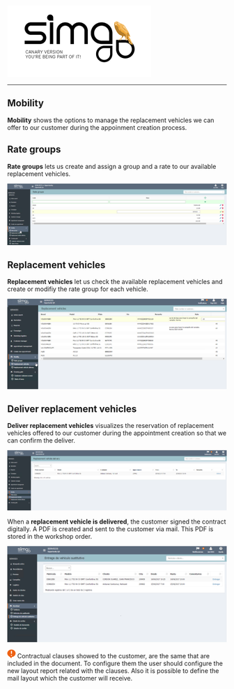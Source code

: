 ![sima2](images/es-ES_simacanaryversionbn.png)  
  
---    
  
## Mobility    
  
**Mobility** shows the options to manage the replacement vehicles we can offer to our customer during the appoinment creation process. 

  
## Rate groups  
   
**Rate groups** lets us create and assign a group and a rate to our available replacement vehicles.  

![](Images/en-EN_Opportunity_PriceRates.png)    
  

  
## Replacement vehicles  
  
**Replacement vehicles** let us check the available replacement vehicles and create or modifiy the rate group for each vehicle.
 

![](Images/en-EN_Opportunity_ReplacementVehicles.png)    
  
  
## Deliver replacement vehicles  
  
**Deliver replacement vehicles** visualizes the reservation of replacement vehicles offered to our customer during the appointment creation so that we can confirm the deliver.

![](Images/en-EN_Opportunity_DeliverReplacementVehicle.png)  
  
When a **replacement vehicle is delivered**, the customer signed the contract digitally. A PDF is created and sent to the customer via mail. This PDF is stored in the workshop order.

![](Images/es-ES_Opportunity_DeliverReplacementVehicle.png)  


![](Images/es-ES_remember.png) Contractual clauses showed to the customer, are the same that are included in the document. To configure them the user should configure the new layout report related with the clauses. Also it is possible to define the mail layout which the customer will receive.
 

